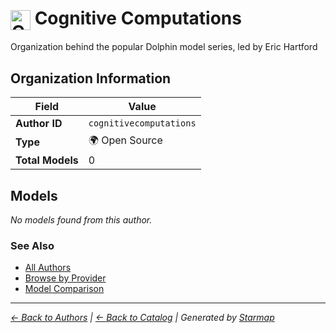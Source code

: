 # <img src="https://raw.githubusercontent.com/agentstation/starmap/master/internal/embedded/logos/cognitivecomputations.svg" alt="Cognitive Computations" width="32" height="32" style="vertical-align: middle;"> Cognitive Computations
  
  
Organization behind the popular Dolphin model series, led by Eric Hartford
  
  
## Organization Information
  
| Field | Value |
|---------|---------|
| **Author ID** | `cognitivecomputations` |
| **Type** | 🌍 Open Source |
| **Total Models** | 0 |

  
## Models
  
*No models found from this author.*
  
### See Also
  
- [All Authors](../)
- [Browse by Provider](../../providers/)
- [Model Comparison](../../models/)
  
---
*_[← Back to Authors](../) | [← Back to Catalog](../../) | Generated by [Starmap](https://github.com/agentstation/starmap)_*
